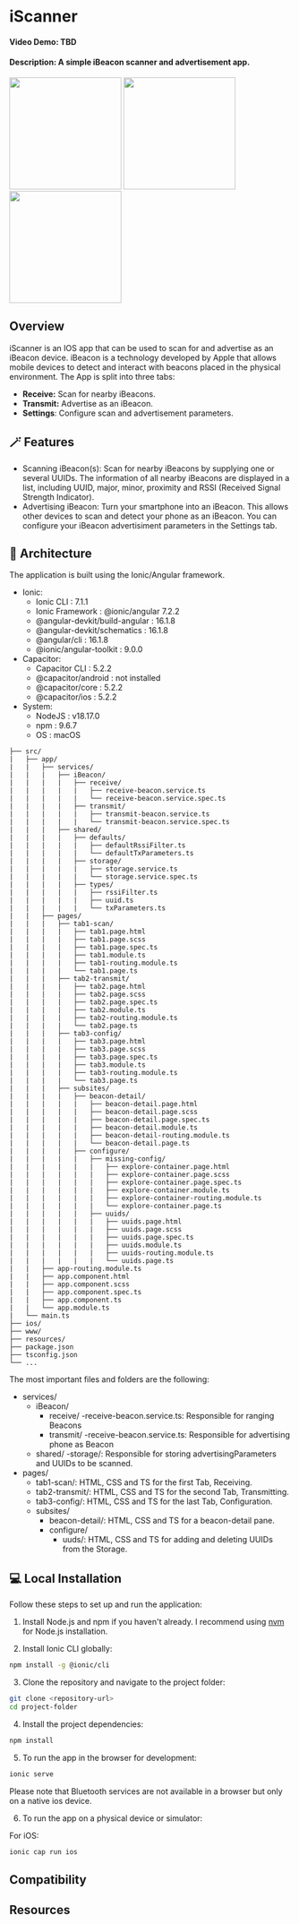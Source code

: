 # iScanner

#### Video Demo: TBD
#### Description: A simple iBeacon scanner and advertisement app.

<p float="left">
<img src="./screenshots/receive.PNG" width="200">
<img src="./screenshots/transmit.jpeg" width="200">
<img src="./screenshots/settings.jpeg" width="200">
</p>

## Overview

iScanner is an IOS app that can be used to scan for and advertise as an iBeacon device. iBeacon is a technology developed by Apple that allows mobile devices to detect and interact with beacons placed in the physical environment. The App is split into three tabs:

- **Receive:** Scan for nearby iBeacons.
- **Transmit:** Advertise as an iBeacon.
- **Settings**: Configure scan and advertisement parameters.

## 🪄 Features

- Scanning iBeacon(s): Scan for nearby iBeacons by supplying one or several UUIDs. The information of all nearby iBeacons are displayed in a list, including UUID, major, minor, proximity and RSSI (Received Signal Strength Indicator).
- Advertising iBeacon: Turn your smartphone into an iBeacon. This allows other devices to scan and detect your phone as an iBeacon. You can configure your iBeacon advertisiment parameters in the Settings tab.


## 🔧 Architecture

The application is built using the Ionic/Angular framework.

- Ionic:
    - Ionic CLI                     : 7.1.1
    - Ionic Framework               : @ionic/angular 7.2.2
    - @angular-devkit/build-angular : 16.1.8
    - @angular-devkit/schematics    : 16.1.8
    - @angular/cli                  : 16.1.8
    - @ionic/angular-toolkit        : 9.0.0
- Capacitor:
    - Capacitor CLI      : 5.2.2
    - @capacitor/android : not installed
    - @capacitor/core    : 5.2.2
    - @capacitor/ios     : 5.2.2
- System:
    - NodeJS : v18.17.0
    - npm    : 9.6.7
    - OS     : macOS



```plaintext
├── src/
|   ├── app/
|   |   ├── services/
|   |   |   ├── iBeacon/
|   |   |   |   ├── receive/
|   |   |   |   |   ├── receive-beacon.service.ts
|   |   |   |   |   └── receive-beacon.service.spec.ts
|   |   |   |   ├── transmit/
|   |   |   |   |   ├── transmit-beacon.service.ts
|   |   |   |   |   └── transmit-beacon.service.spec.ts
|   |   |   ├── shared/
|   |   |   |   ├── defaults/
|   |   |   |   |   ├── defaultRssiFilter.ts
|   |   |   |   |   └── defaultTxParameters.ts
|   |   |   |   ├── storage/
|   |   |   |   |   ├── storage.service.ts
|   |   |   |   |   └── storage.service.spec.ts
|   |   |   |   ├── types/
|   |   |   |   |   ├── rssiFilter.ts
|   |   |   |   |   ├── uuid.ts
|   |   |   |   |   └── txParameters.ts
|   |   ├── pages/
|   |   |   ├── tab1-scan/
|   |   |   |   ├── tab1.page.html
|   |   |   |   ├── tab1.page.scss
|   |   |   |   ├── tab1.page.spec.ts
|   |   |   |   ├── tab1.module.ts
|   |   |   |   ├── tab1-routing.module.ts
|   |   |   |   └── tab1.page.ts
|   |   |   ├── tab2-transmit/
|   |   |   |   ├── tab2.page.html
|   |   |   |   ├── tab2.page.scss
|   |   |   |   ├── tab2.page.spec.ts
|   |   |   |   ├── tab2.module.ts
|   |   |   |   ├── tab2-routing.module.ts
|   |   |   |   └── tab2.page.ts
|   |   |   ├── tab3-config/
|   |   |   |   ├── tab3.page.html
|   |   |   |   ├── tab3.page.scss
|   |   |   |   ├── tab3.page.spec.ts
|   |   |   |   ├── tab3.module.ts
|   |   |   |   ├── tab3-routing.module.ts
|   |   |   |   └── tab3.page.ts
|   |   |   ├── subsites/
|   |   |   |   ├── beacon-detail/
|   |   |   |   |   ├── beacon-detail.page.html
|   |   |   |   |   ├── beacon-detail.page.scss
|   |   |   |   |   ├── beacon-detail.page.spec.ts
|   |   |   |   |   ├── beacon-detail.module.ts
|   |   |   |   |   ├── beacon-detail-routing.module.ts
|   |   |   |   |   └── beacon-detail.page.ts
|   |   |   |   ├── configure/
|   |   |   |   |   ├── missing-config/
|   |   |   |   |   |   ├── explore-container.page.html
|   |   |   |   |   |   ├── explore-container.page.scss
|   |   |   |   |   |   ├── explore-container.page.spec.ts
|   |   |   |   |   |   ├── explore-container.module.ts
|   |   |   |   |   |   ├── explore-container-routing.module.ts
|   |   |   |   |   |   └── explore-container.page.ts
|   |   |   |   |   ├── uuids/
|   |   |   |   |   |   ├── uuids.page.html
|   |   |   |   |   |   ├── uuids.page.scss
|   |   |   |   |   |   ├── uuids.page.spec.ts
|   |   |   |   |   |   ├── uuids.module.ts
|   |   |   |   |   |   ├── uuids-routing.module.ts
|   |   |   |   |   |   └── uuids.page.ts
|   |   ├── app-routing.module.ts
|   |   ├── app.component.html
|   |   ├── app.component.scss
|   |   ├── app.component.spec.ts
|   |   ├── app.component.ts
|   |   └── app.module.ts
|   └── main.ts
├── ios/
├── www/
├── resources/
├── package.json
├── tsconfig.json
└── ...
```
The most important files and folders are the following:
- services/
    - iBeacon/
        - receive/
            -receive-beacon.service.ts: Responsible for ranging Beacons
        - transmit/
            -receive-beacon.service.ts: Responsible for advertising phone as Beacon
    - shared/
        -storage/: Responsible for storing advertisingParameters and UUIDs to be scanned.
- pages/
    - tab1-scan/: HTML, CSS and TS for the first Tab, Receiving.
    - tab2-transmit/: HTML, CSS and TS for the second Tab, Transmitting.
    - tab3-config/: HTML, CSS and TS for the last Tab, Configuration.
    - subsites/
        - beacon-detail/: HTML, CSS and TS for a beacon-detail pane.
        - configure/
            - uuds/: HTML, CSS and TS for adding and deleting UUIDs from the Storage.

## 💻 Local Installation

Follow these steps to set up and run the application:

1. Install Node.js and npm if you haven't already. I recommend using [nvm](https://github.com/nvm-sh/nvm) for Node.js installation.

2. Install Ionic CLI globally:
```bash
npm install -g @ionic/cli
```

3. Clone the repository and navigate to the project folder:

```bash
git clone <repository-url>
cd project-folder
```

4. Install the project dependencies:

```bash
npm install
```
5. To run the app in the browser for development:
```bash
ionic serve
```
Please note that Bluetooth services are not available in a browser but only on a native ios device.

6. To run the app on a physical device or simulator:

For iOS:

```bash
ionic cap run ios
```

## Compatibility

## Resources